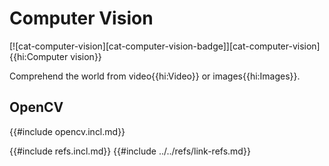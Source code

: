 # Computer Vision

[![cat-computer-vision][cat-computer-vision-badge]][cat-computer-vision]{{hi:Computer vision}}

Comprehend the world from video{{hi:Video}} or images{{hi:Images}}.

## OpenCV

{{#include opencv.incl.md}}

{{#include refs.incl.md}}
{{#include ../../refs/link-refs.md}}

<div class="hidden">
</div>

